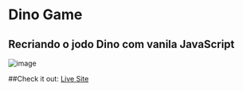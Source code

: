 # Dino Game

## Recriando o jodo Dino com vanila JavaScript

![image](https://user-images.githubusercontent.com/80006401/139753571-8c01c17e-a8d6-4819-af17-3039c19f5309.png)

##Check it out: [Live Site](https://game-dino-dio.netlify.app/)
